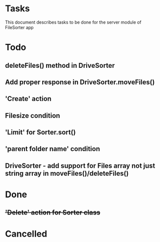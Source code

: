 # Tasks

This document describes tasks to be done for the server module of FileSorter app

# Todo

## deleteFiles() method in DriveSorter

## Add proper response in DriveSorter.moveFiles()

## 'Create' action

## Filesize condition

## 'Limit' for Sorter.sort()

## 'parent folder name' condition

## DriveSorter - add support for Files array not just string array in moveFiles()/deleteFiles()

# Done

## ~~'Delete' action for Sorter class~~

# Cancelled